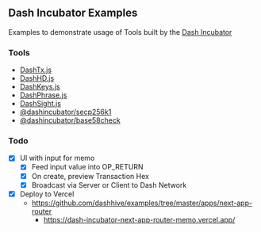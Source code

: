 ## Dash Incubator Examples

Examples to demonstrate usage of Tools built by the [Dash Incubator](https://github.com/dashhive)

### Tools
- [DashTx.js](https://github.com/dashhive/DashTx.js)
- [DashHD.js](https://github.com/dashhive/DashHD.js)
- [DashKeys.js](https://github.com/dashhive/DashKeys.js)
- [DashPhrase.js](https://github.com/dashhive/DashPhrase.js)
- [DashSight.js](https://github.com/dashhive/DashSight.js)
- [@dashincubator/secp256k1](https://github.com/dashhive/secp256k1.js)
- [@dashincubator/base58check](https://github.com/dashhive/base58check.js)

### Todo
- [x] UI with input for memo
  - [x] Feed input value into OP_RETURN
  - [x] On create, preview Transaction Hex
  - [x] Broadcast via Server or Client to Dash Network
- [x] Deploy to Vercel
  - https://github.com/dashhive/examples/tree/master/apps/next-app-router
    - https://dash-incubator-next-app-router-memo.vercel.app/